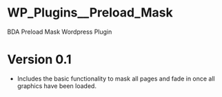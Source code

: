WP_Plugins__Preload_Mask
========================

BDA Preload Mask Wordpress Plugin

Version 0.1
===========

- Includes the basic functionality to mask all pages and fade in once all graphics have been loaded.
